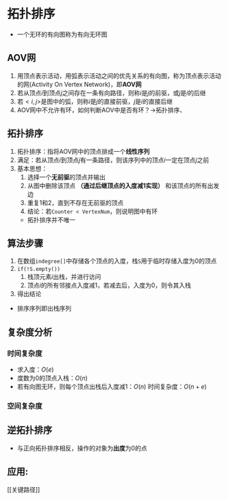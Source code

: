 # 拓扑排序
- 一个无环的有向图称为有向无环图
## AOV网
1. 用顶点表示活动，用弧表示活动之间的优先关系的有向图，称为顶点表示活动的网(Activity On Vertex Network)，即**AOV网**
2. 若从顶点$i$到顶点$j$之间存在一条有向路径，则称$i$是$j$的前驱，或$j$是$i$的后继
3. 若$<i,j>$是图中的弧，则称$i$是$j$的直接前驱，$j$是$i$的直接后继
4. AOV网中不允许有环，如何判断AOV中是否有环？->拓扑排序、

## 拓扑排序
1. 拓扑排序：指将AOV网中的顶点排成一个**线性序列**
2. 满足：若从顶点$i$到顶点$j$有一条路径，则该序列中的顶点$i$一定在顶点$j$之前
3. 基本思想：
	1. 选择一个**无前驱**的顶点并输出
	2. 从图中删除该顶点 **（通过后继顶点的入度减1实现）** 和该顶点的所有出发边
	3. 重复1和2，直到不存在无前驱的顶点
	4. 结论：若`Counter < VertexNum`，则说明图中有环
	- 拓扑排序并不唯一

## 算法步骤
1. 在数组`indegree[]`中存储各个顶点的入度，栈`S`用于临时存储入度为$0$的顶点
2. `if(!S.empty())`
	1. 栈顶元素$i$出栈，并进行访问
	2. 顶点$i$的所有邻接点入度减$1$，若减去后，入度为$0$，则令其入栈
3. 得出结论
- 排序序列即出栈序列

## 复杂度分析
### 时间复杂度
- 求入度：$O(e)$
- 度数为$0$的顶点入栈：$O(n)$
- 若有向图无环，则每个顶点出栈后入度减1：$O(n)$
时间复杂度：$O(n + e)$
### 空间复杂度

## 逆拓扑排序
- 与正向拓扑排序相反，操作的对象为**出度**为$0$的点

## 应用:
[[关键路径]]